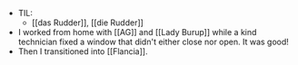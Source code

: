 - TIL:
  - [[das Rudder]], [[die Rudder]]
- I worked from home with [[AG]] and [[Lady Burup]] while a kind technician fixed a window that didn't either close nor open. It was good! 
- Then I transitioned into [[Flancia]].